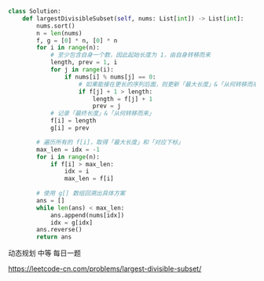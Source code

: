 <!--
 * @Description: 
 * @Autor: Au3C2
 * @Date: 2021-04-23 10:47:41
 * @LastEditors: Au3C2
 * @LastEditTime: 2021-04-23 10:49:15
-->
```python
class Solution:
    def largestDivisibleSubset(self, nums: List[int]) -> List[int]:
        nums.sort()
        n = len(nums)
        f, g = [0] * n, [0] * n
        for i in range(n):
            # 至少包含自身一个数，因此起始长度为 1，由自身转移而来
            length, prev = 1, i
            for j in range(i):
                if nums[i] % nums[j] == 0:
                    # 如果能接在更长的序列后面，则更新「最大长度」&「从何转移而来」
                    if f[j] + 1 > length:
                        length = f[j] + 1
                        prev = j
            # 记录「最终长度」&「从何转移而来」
            f[i] = length
            g[i] = prev

        # 遍历所有的 f[i]，取得「最大长度」和「对应下标」
        max_len = idx = -1
        for i in range(n):
            if f[i] > max_len:
                idx = i
                max_len = f[i]
        
        # 使用 g[] 数组回溯出具体方案
        ans = []
        while len(ans) < max_len:
            ans.append(nums[idx])
            idx = g[idx]
        ans.reverse()
        return ans
```
动态规划 中等 每日一题

https://leetcode-cn.com/problems/largest-divisible-subset/
